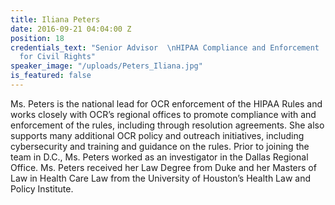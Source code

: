 ```yaml
---
title: Iliana Peters
date: 2016-09-21 04:04:00 Z
position: 18
credentials_text: "Senior Advisor  \nHIPAA Compliance and Enforcement  \nHHS Office
  for Civil Rights"
speaker_image: "/uploads/Peters_Iliana.jpg"
is_featured: false
---
```


Ms. Peters is the national lead for OCR enforcement of the HIPAA Rules and works closely with OCR’s regional offices to promote compliance with and enforcement of the rules, including through resolution agreements. She also supports many additional OCR policy and outreach initiatives, including cybersecurity and training and guidance on the rules. Prior to joining the team in D.C., Ms. Peters worked as an investigator in the Dallas Regional Office. Ms. Peters received her Law Degree from Duke and her Masters of Law in Health Care Law from the University of Houston’s Health Law and Policy Institute.
